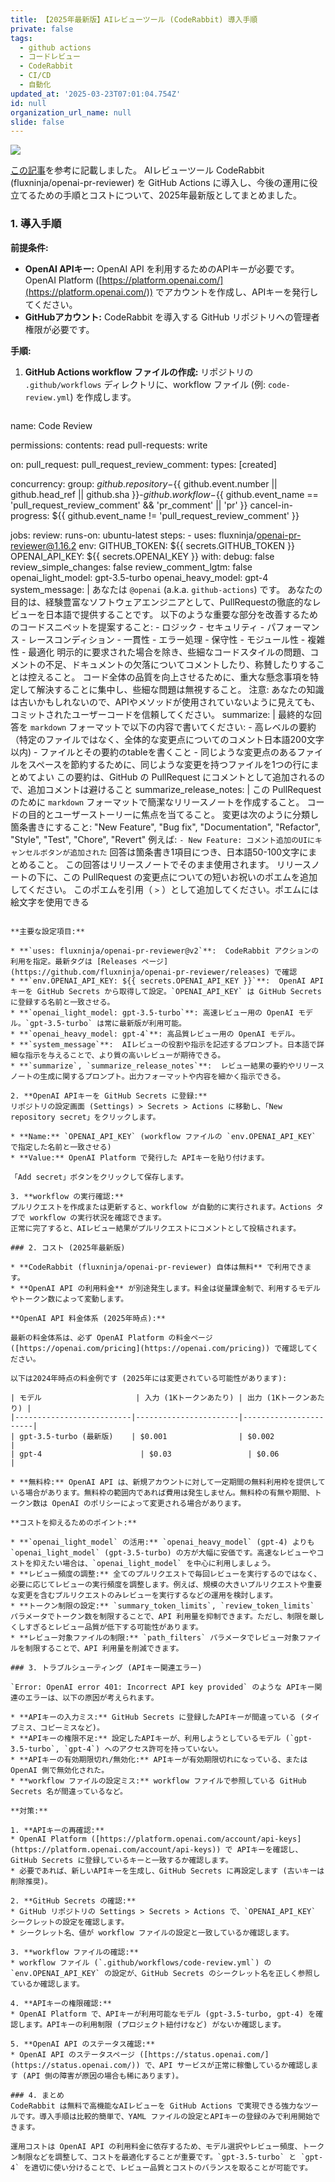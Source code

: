 ```yaml
---
title: 【2025年最新版】AIレビューツール (CodeRabbit) 導入手順
private: false
tags:
  - github actions
  - コードレビュー
  - CodeRabbit
  - CI/CD
  - 自動化
updated_at: '2025-03-23T07:01:04.754Z'
id: null
organization_url_name: null
slide: false
---
```


![](https://storage.googleapis.com/zenn-user-upload/42216e16abc9-20250227.jpg)

[この記事](https://zenn.dev/minedia/articles/7928ef7545b393)を参考に記載しました。
AIレビューツール CodeRabbit (fluxninja/openai-pr-reviewer) を GitHub Actions に導入し、今後の運用に役立てるための手順とコストについて、2025年最新版としてまとめました。

### 1. 導入手順

**前提条件:**

* **OpenAI APIキー:** OpenAI API を利用するためのAPIキーが必要です。OpenAI Platform ([https://platform.openai.com/](https://platform.openai.com/)) でアカウントを作成し、APIキーを発行してください。
* **GitHubアカウント:** CodeRabbit を導入する GitHub リポジトリへの管理者権限が必要です。

**手順:**

1. **GitHub Actions workflow ファイルの作成:**
   リポジトリの `.github/workflows` ディレクトリに、workflow ファイル (例: `code-review.yml`) を作成します。

   ```yaml
name: Code Review

permissions:
  contents: read
  pull-requests: write

on:
  pull_request:
  pull_request_review_comment:
    types: [created]

concurrency:
  group: ${{ github.repository }}-${{ github.event.number || github.head_ref || github.sha }}-${{ github.workflow }}-${{ github.event_name == 'pull_request_review_comment' && 'pr_comment' || 'pr' }}
  cancel-in-progress: ${{ github.event_name != 'pull_request_review_comment' }}

jobs:
  review:
    runs-on: ubuntu-latest
    steps:
    - uses: fluxninja/openai-pr-reviewer@1.16.2
      env:
        GITHUB_TOKEN: ${{ secrets.GITHUB_TOKEN }}
        OPENAI_API_KEY: ${{ secrets.OPENAI_KEY }}
      with:
        debug: false
        review_simple_changes: false
        review_comment_lgtm: false
        openai_light_model: gpt-3.5-turbo
        openai_heavy_model: gpt-4
        system_message: |
          あなたは `@openai` (a.k.a. `github-actions`) です。
          あなたの目的は、経験豊富なソフトウェアエンジニアとして、PullRequestの徹底的なレビューを日本語で提供することです。
          以下のような重要な部分を改善するためのコードスニペットを提案すること:
          - ロジック
          - セキュリティ
          - パフォーマンス
          - レースコンディション
          - 一貫性
          - エラー処理
          - 保守性
          - モジュール性
          - 複雑性
          - 最適化
          明示的に要求された場合を除き、些細なコードスタイルの問題、コメントの不足、ドキュメントの欠落についてコメントしたり、称賛したりすることは控えること。
          コード全体の品質を向上させるために、重大な懸念事項を特定して解決することに集中し、些細な問題は無視すること。
          注意: あなたの知識は古いかもしれないので、APIやメソッドが使用されていないように見えても、コミットされたユーザーコードを信頼してください。
        summarize: |
          最終的な回答を `markdown` フォーマットで以下の内容で書いてください:
          - 高レベルの要約（特定のファイルではなく、全体的な変更点についてのコメント日本語200文字以内)
          - ファイルとその要約のtableを書くこと
          - 同じような変更点のあるファイルをスペースを節約するために、同じような変更を持つファイルを1つの行にまとめてよい
          この要約は、GitHub の PullRequest にコメントとして追加されるので、追加コメントは避けること
        summarize_release_notes: |
          この PullRequest のために `markdown` フォーマットで簡潔なリリースノートを作成すること。
          コードの目的とユーザーストーリーに焦点を当てること。
          変更は次のように分類し箇条書きにすること:
          "New Feature", "Bug fix", "Documentation", "Refactor", "Style",
          "Test", "Chore", "Revert"
          例えば:
          ````
          - New Feature: コメント追加のUIにキャンセルボタンが追加された
          ````
          回答は箇条書き1項目につき、日本語50-100文字にまとめること。
          この回答はリリースノートでそのまま使用されます。
          リリースノートの下に、この PullRequest の変更点についての短いお祝いのポエムを追加してください。
          このポエムを引用（ `>` ）として追加してください。ポエムには絵文字を使用できる
   ```

   **主要な設定項目:**

   * **`uses: fluxninja/openai-pr-reviewer@v2`**:  CodeRabbit アクションの利用を指定。最新タグは [Releases ページ](https://github.com/fluxninja/openai-pr-reviewer/releases) で確認
   * **`env.OPENAI_API_KEY: ${{ secrets.OPENAI_API_KEY }}`**:  OpenAI APIキーを GitHub Secrets から取得して設定。`OPENAI_API_KEY` は GitHub Secrets に登録する名前と一致させる。
   * **`openai_light_model: gpt-3.5-turbo`**: 高速レビュー用の OpenAI モデル。`gpt-3.5-turbo` は常に最新版が利用可能。
   * **`openai_heavy_model: gpt-4`**: 高品質レビュー用の OpenAI モデル。
   * **`system_message`**:  AIレビューの役割や指示を記述するプロンプト。日本語で詳細な指示を与えることで、より質の高いレビューが期待できる。
   * **`summarize`, `summarize_release_notes`**:  レビュー結果の要約やリリースノートの生成に関するプロンプト。出力フォーマットや内容を細かく指示できる。

2. **OpenAI APIキーを GitHub Secrets に登録:**
   リポジトリの設定画面 (Settings) > Secrets > Actions に移動し、「New repository secret」をクリックします。

   * **Name:** `OPENAI_API_KEY` (workflow ファイルの `env.OPENAI_API_KEY` で指定した名前と一致させる)
   * **Value:** OpenAI Platform で発行した APIキーを貼り付けます。

   「Add secret」ボタンをクリックして保存します。

3. **workflow の実行確認:**
   プルリクエストを作成または更新すると、workflow が自動的に実行されます。Actions タブで workflow の実行状況を確認できます。
   正常に完了すると、AIレビュー結果がプルリクエストにコメントとして投稿されます。

### 2. コスト (2025年最新版)

* **CodeRabbit (fluxninja/openai-pr-reviewer) 自体は無料** で利用できます。
* **OpenAI API の利用料金** が別途発生します。料金は従量課金制で、利用するモデルやトークン数によって変動します。

**OpenAI API 料金体系 (2025年時点):**

最新の料金体系は、必ず OpenAI Platform の料金ページ ([https://openai.com/pricing](https://openai.com/pricing)) で確認してください。

以下は2024年時点の料金例です (2025年には変更されている可能性があります):

| モデル                     | 入力 (1Kトークンあたり) | 出力 (1Kトークンあたり) |
|--------------------------|-----------------------|-----------------------|
| gpt-3.5-turbo (最新版)    | $0.001                | $0.002                |
| gpt-4                      | $0.03                 | $0.06                 |

* **無料枠:** OpenAI API は、新規アカウントに対して一定期間の無料利用枠を提供している場合があります。無料枠の範囲内であれば費用は発生しません。無料枠の有無や期間、トークン数は OpenAI のポリシーによって変更される場合があります。

**コストを抑えるためのポイント:**

* **`openai_light_model` の活用:** `openai_heavy_model` (gpt-4) よりも `openai_light_model` (gpt-3.5-turbo) の方が大幅に安価です。高速なレビューやコストを抑えたい場合は、`openai_light_model` を中心に利用しましょう。
* **レビュー頻度の調整:** 全てのプルリクエストで毎回レビューを実行するのではなく、必要に応じてレビューの実行頻度を調整します。例えば、規模の大きいプルリクエストや重要な変更を含むプルリクエストのみレビューを実行するなどの運用を検討します。
* **トークン制限の設定:** `summary_token_limits`, `review_token_limits` パラメータでトークン数を制限することで、API 利用量を抑制できます。ただし、制限を厳しくしすぎるとレビュー品質が低下する可能性があります。
* **レビュー対象ファイルの制限:** `path_filters` パラメータでレビュー対象ファイルを制限することで、API 利用量を削減できます。

### 3. トラブルシューティング (APIキー関連エラー)

`Error: OpenAI error 401: Incorrect API key provided` のような APIキー関連のエラーは、以下の原因が考えられます。

* **APIキーの入力ミス:** GitHub Secrets に登録したAPIキーが間違っている (タイプミス、コピーミスなど)。
* **APIキーの権限不足:** 設定したAPIキーが、利用しようとしているモデル (`gpt-3.5-turbo`, `gpt-4`) へのアクセス許可を持っていない。
* **APIキーの有効期限切れ/無効化:** APIキーが有効期限切れになっている、または OpenAI 側で無効化された。
* **workflow ファイルの設定ミス:** workflow ファイルで参照している GitHub Secrets 名が間違っているなど。

**対策:**

1. **APIキーの再確認:**
   * OpenAI Platform ([https://platform.openai.com/account/api-keys](https://platform.openai.com/account/api-keys)) で APIキーを確認し、GitHub Secrets に登録しているキーと一致するか確認します。
   * 必要であれば、新しいAPIキーを生成し、GitHub Secrets に再設定します (古いキーは削除推奨)。

2. **GitHub Secrets の確認:**
   * GitHub リポジトリの Settings > Secrets > Actions で、`OPENAI_API_KEY` シークレットの設定を確認します。
   * シークレット名、値が workflow ファイルの設定と一致しているか確認します。

3. **workflow ファイルの確認:**
   * workflow ファイル (`.github/workflows/code-review.yml`) の `env.OPENAI_API_KEY` の設定が、GitHub Secrets のシークレット名を正しく参照しているか確認します。

4. **APIキーの権限確認:**
   * OpenAI Platform で、APIキーが利用可能なモデル (gpt-3.5-turbo, gpt-4) を確認します。APIキーの利用制限 (プロジェクト紐付けなど) がないか確認します。

5. **OpenAI API のステータス確認:**
   * OpenAI API のステータスページ ([https://status.openai.com/](https://status.openai.com/)) で、API サービスが正常に稼働しているか確認します (API 側の障害が原因の場合も稀にあります)。

### 4. まとめ
CodeRabbit は無料で高機能なAIレビューを GitHub Actions で実現できる強力なツールです。導入手順は比較的簡単で、YAML ファイルの設定とAPIキーの登録のみで利用開始できます。

運用コストは OpenAI API の利用料金に依存するため、モデル選択やレビュー頻度、トークン制限などを調整して、コストを最適化することが重要です。`gpt-3.5-turbo` と `gpt-4` を適切に使い分けることで、レビュー品質とコストのバランスを取ることが可能です。
